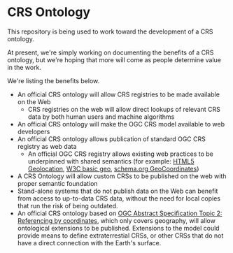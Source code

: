 # CRS Ontology

This repository is being used to work toward the development of a CRS ontology.

At present, we're simply working on documenting the benefits of a CRS ontology, but we're hoping that more will come as people determine value in the work.

We're listing the benefits below.

- An official CRS ontology will allow CRS registries to be made available on the Web
  - CRS registries on the web will allow direct lookups of relevant CRS data by both human users and machine algorithms
- An official CRS ontology will make the OGC CRS model available to web developers
- An official CRS ontology allows publication of standard OGC CRS registry as web data
  - An official OGC CRS registry allows existing web practices to be underpinned with shared semantics (for example: [HTML5 Geolocation](https://www.w3.org/TR/geolocation/), [W3C basic geo](https://www.w3.org/2003/01/geo/), [schema.org GeoCoordinates](https://schema.org/GeoCoordinates))
- A CRS Ontology will allow custom CRSs to be published on the web with proper semantic foundation
- Stand-alone systems that do not publish data on the Web can benefit from access to up-to-data CRS data, without the need for local copies that run the risk of being outdated.
- An official CRS ontology based on [OGC Abstract Specification Topic 2: Referencing by coordinates](https://docs.opengeospatial.org/as/18-005r4/18-005r4.html), which only covers geography, will allow ontological extensions to be published. Extensions to the model could provide means to define extraterrestial CRSs, or other CRSs that do not have a direct connection with the Earth's surface.

